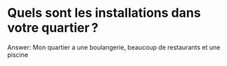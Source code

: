 # Quels sont les installations dans votre quartier ?

Answer: Mon quartier a une boulangerie, beaucoup de restaurants et une piscine